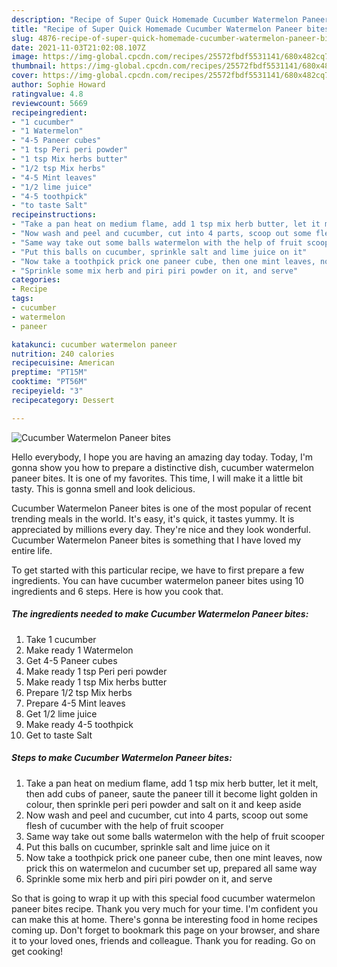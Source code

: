 ```yaml
---
description: "Recipe of Super Quick Homemade Cucumber Watermelon Paneer bites"
title: "Recipe of Super Quick Homemade Cucumber Watermelon Paneer bites"
slug: 4876-recipe-of-super-quick-homemade-cucumber-watermelon-paneer-bites
date: 2021-11-03T21:02:08.107Z
image: https://img-global.cpcdn.com/recipes/25572fbdf5531141/680x482cq70/cucumber-watermelon-paneer-bites-recipe-main-photo.jpg
thumbnail: https://img-global.cpcdn.com/recipes/25572fbdf5531141/680x482cq70/cucumber-watermelon-paneer-bites-recipe-main-photo.jpg
cover: https://img-global.cpcdn.com/recipes/25572fbdf5531141/680x482cq70/cucumber-watermelon-paneer-bites-recipe-main-photo.jpg
author: Sophie Howard
ratingvalue: 4.8
reviewcount: 5669
recipeingredient:
- "1 cucumber"
- "1 Watermelon"
- "4-5 Paneer cubes"
- "1 tsp Peri peri powder"
- "1 tsp Mix herbs butter"
- "1/2 tsp Mix herbs"
- "4-5 Mint leaves"
- "1/2 lime juice"
- "4-5 toothpick"
- "to taste Salt"
recipeinstructions:
- "Take a pan heat on medium flame, add 1 tsp mix herb butter, let it melt, then add cubs of paneer, saute the paneer till it become light golden in colour, then sprinkle peri peri powder and salt on it and keep aside"
- "Now wash and peel and cucumber, cut into 4 parts, scoop out some flesh of cucumber with the help of fruit scooper"
- "Same way take out some balls watermelon with the help of fruit scooper"
- "Put this balls on cucumber, sprinkle salt and lime juice on it"
- "Now take a toothpick prick one paneer cube, then one mint leaves, now prick this on watermelon and cucumber set up, prepared all same way"
- "Sprinkle some mix herb and piri piri powder on it, and serve"
categories:
- Recipe
tags:
- cucumber
- watermelon
- paneer

katakunci: cucumber watermelon paneer 
nutrition: 240 calories
recipecuisine: American
preptime: "PT15M"
cooktime: "PT56M"
recipeyield: "3"
recipecategory: Dessert

---
```



![Cucumber Watermelon Paneer bites](https://img-global.cpcdn.com/recipes/25572fbdf5531141/680x482cq70/cucumber-watermelon-paneer-bites-recipe-main-photo.jpg)

Hello everybody, I hope you are having an amazing day today. Today, I'm gonna show you how to prepare a distinctive dish, cucumber watermelon paneer bites. It is one of my favorites. This time, I will make it a little bit tasty. This is gonna smell and look delicious.



Cucumber Watermelon Paneer bites is one of the most popular of recent trending meals in the world. It's easy, it's quick, it tastes yummy. It is appreciated by millions every day. They're nice and they look wonderful. Cucumber Watermelon Paneer bites is something that I have loved my entire life.


To get started with this particular recipe, we have to first prepare a few ingredients. You can have cucumber watermelon paneer bites using 10 ingredients and 6 steps. Here is how you cook that.

<!--inarticleads1-->

##### The ingredients needed to make Cucumber Watermelon Paneer bites:

1. Take 1 cucumber
1. Make ready 1 Watermelon
1. Get 4-5 Paneer cubes
1. Make ready 1 tsp Peri peri powder
1. Make ready 1 tsp Mix herbs butter
1. Prepare 1/2 tsp Mix herbs
1. Prepare 4-5 Mint leaves
1. Get 1/2 lime juice
1. Make ready 4-5 toothpick
1. Get to taste Salt




<!--inarticleads2-->

##### Steps to make Cucumber Watermelon Paneer bites:

1. Take a pan heat on medium flame, add 1 tsp mix herb butter, let it melt, then add cubs of paneer, saute the paneer till it become light golden in colour, then sprinkle peri peri powder and salt on it and keep aside
1. Now wash and peel and cucumber, cut into 4 parts, scoop out some flesh of cucumber with the help of fruit scooper
1. Same way take out some balls watermelon with the help of fruit scooper
1. Put this balls on cucumber, sprinkle salt and lime juice on it
1. Now take a toothpick prick one paneer cube, then one mint leaves, now prick this on watermelon and cucumber set up, prepared all same way
1. Sprinkle some mix herb and piri piri powder on it, and serve




So that is going to wrap it up with this special food cucumber watermelon paneer bites recipe. Thank you very much for your time. I'm confident you can make this at home. There's gonna be interesting food in home recipes coming up. Don't forget to bookmark this page on your browser, and share it to your loved ones, friends and colleague. Thank you for reading. Go on get cooking!
